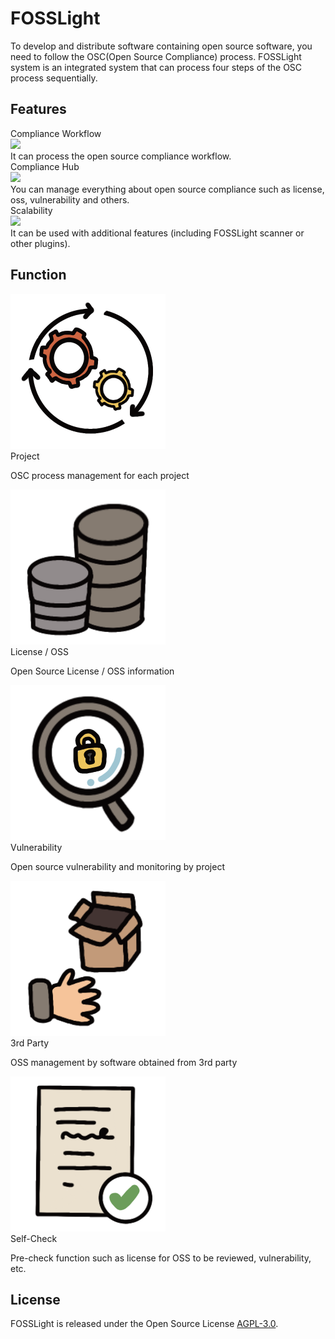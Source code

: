 # FOSSLight
To develop and distribute software containing open source software, you need to follow the OSC(Open Source Compliance) process. FOSSLight system is an integrated system that can process four steps of the OSC process sequentially.

## Features
<div class="flex-container">
  <div class="flex-contents">
    <div>
      <div id="feature_title">
        Compliance Workflow
      </div>
      <div id="feature_img">
        <img src="https://img.icons8.com/pastel-glyph/50/000000/workflow-cycle--v1.png"/>
      </div>
      <div id="feature_content">
       It can process the open source compliance workflow.
      </div>
    </div>
  </div>

  <div class="flex-contents">
    <div>
      <div id="feature_title">
        Compliance Hub
      </div>
      <div id="feature_img">
        <img src="https://img.icons8.com/wired/64/000000/hub.png"/>
      </div>
      <div id="feature_content">
        You can manage everything about open source compliance such as license, oss, vulnerability and others.
      </div>
    </div>
  </div>

  <div class="flex-contents">
    <div>
      <div id="feature_title">
        Scalability
      </div>
      <div id="feature_img">
        <img src="https://img.icons8.com/wired/64/000000/plugin.png"/>
      </div>
      <div id="feature_content">
        It can be used with additional features (including FOSSLight scanner or other plugins).
      </div>
    </div>
  </div>
</div>

## Function

<div class="person-container">
  <div class="persons js-dropdown-items">
    <div class="person js-dropdown-item">
      <div class="avatar"><img src="about/images/process4.png" alt="" title="Title 1"></div>
      <div class="fullname">Project</div>
      <div class="js-description">
        <p>OSC process management for each project</p>
      </div>
    </div>
    <div class="person js-dropdown-item">
      <div class="avatar"><img src="about/images/data3.png" alt="" title="Title 2"></div>
      <div class="fullname">License / OSS</div>
      <div class="js-description">
        <p>Open Source License / OSS information</p>
      </div>
    </div>
    <div class="person js-dropdown-item">
      <div class="avatar"><img src="about/images/lock2.png" alt="" title="Title 3"></div>
      <div class="fullname">Vulnerability</div>
      <div class="js-description">
        <p>Open source vulnerability and monitoring by project</p>
      </div>
    </div>   
    <div class="person js-dropdown-item">
      <div class="avatar"><img src="about/images/3rdparty3.png" alt="" title="Title 3"></div>
      <div class="fullname">3rd Party</div>
      <div class="js-description">
        <p>OSS management by software obtained from 3rd party</p>
      </div>
    </div> 
        <div class="person js-dropdown-item">
      <div class="avatar"><img src="about/images/check3.png" alt="" title="Title 3"></div>
      <div class="fullname">Self-Check</div>
      <div class="js-description">
        <p>Pre-check function such as license for OSS to be reviewed, vulnerability, etc.</p>
      </div>
    </div> 
  </div>
</div>

## License
FOSSLight is released under the Open Source License [AGPL-3.0][agpl].

[agpl]: https://github.com/fosslight/fosslight/blob/main/LICENSE
